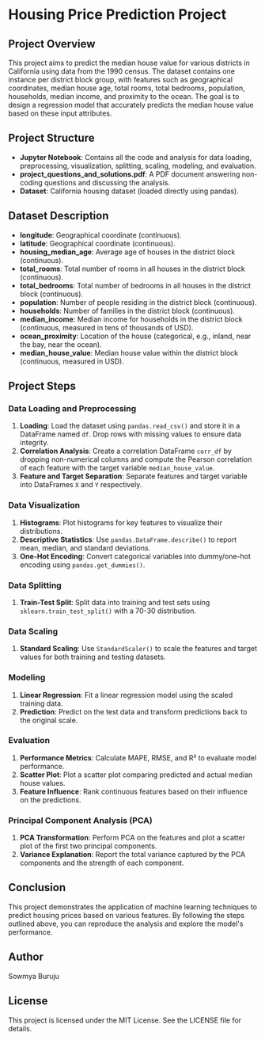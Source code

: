 # Housing Price Prediction Project

## Project Overview

This project aims to predict the median house value for various districts in California using data from the 1990 census. The dataset contains one instance per district block group, with features such as geographical coordinates, median house age, total rooms, total bedrooms, population, households, median income, and proximity to the ocean. The goal is to design a regression model that accurately predicts the median house value based on these input attributes.

## Project Structure

- **Jupyter Notebook**: Contains all the code and analysis for data loading, preprocessing, visualization, splitting, scaling, modeling, and evaluation.
- **project_questions_and_solutions.pdf**: A PDF document answering non-coding questions and discussing the analysis.
- **Dataset**: California housing dataset (loaded directly using pandas).

## Dataset Description

- **longitude**: Geographical coordinate (continuous).
- **latitude**: Geographical coordinate (continuous).
- **housing_median_age**: Average age of houses in the district block (continuous).
- **total_rooms**: Total number of rooms in all houses in the district block (continuous).
- **total_bedrooms**: Total number of bedrooms in all houses in the district block (continuous).
- **population**: Number of people residing in the district block (continuous).
- **households**: Number of families in the district block (continuous).
- **median_income**: Median income for households in the district block (continuous, measured in tens of thousands of USD).
- **ocean_proximity**: Location of the house (categorical, e.g., inland, near the bay, near the ocean).
- **median_house_value**: Median house value within the district block (continuous, measured in USD).

## Project Steps

### Data Loading and Preprocessing

1. **Loading**: Load the dataset using `pandas.read_csv()` and store it in a DataFrame named `df`. Drop rows with missing values to ensure data integrity.
2. **Correlation Analysis**: Create a correlation DataFrame `corr_df` by dropping non-numerical columns and compute the Pearson correlation of each feature with the target variable `median_house_value`.
3. **Feature and Target Separation**: Separate features and target variable into DataFrames `X` and `Y` respectively.

### Data Visualization

1. **Histograms**: Plot histograms for key features to visualize their distributions.
2. **Descriptive Statistics**: Use `pandas.DataFrame.describe()` to report mean, median, and standard deviations.
3. **One-Hot Encoding**: Convert categorical variables into dummy/one-hot encoding using `pandas.get_dummies()`.

### Data Splitting

1. **Train-Test Split**: Split data into training and test sets using `sklearn.train_test_split()` with a 70-30 distribution.

### Data Scaling

1. **Standard Scaling**: Use `StandardScaler()` to scale the features and target values for both training and testing datasets.

### Modeling

1. **Linear Regression**: Fit a linear regression model using the scaled training data.
2. **Prediction**: Predict on the test data and transform predictions back to the original scale.

### Evaluation

1. **Performance Metrics**: Calculate MAPE, RMSE, and R² to evaluate model performance.
2. **Scatter Plot**: Plot a scatter plot comparing predicted and actual median house values.
3. **Feature Influence**: Rank continuous features based on their influence on the predictions.

### Principal Component Analysis (PCA)

1. **PCA Transformation**: Perform PCA on the features and plot a scatter plot of the first two principal components.
2. **Variance Explanation**: Report the total variance captured by the PCA components and the strength of each component.


## Conclusion

This project demonstrates the application of machine learning techniques to predict housing prices based on various features. By following the steps outlined above, you can reproduce the analysis and explore the model's performance.

## Author

Sowmya Buruju

## License

This project is licensed under the MIT License. See the LICENSE file for details.
